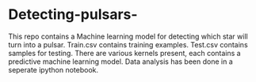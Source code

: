 # Detecting-pulsars-
This repo contains a Machine learning model for detecting which star will turn into a pulsar.
Train.csv contains training examples.
Test.csv contains samples for testing.
There are various kernels present, each contains a predictive machine learning model.
Data analysis has been done in a seperate ipython notebook. 
